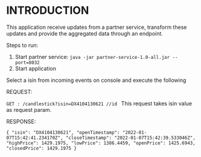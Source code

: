 # INTRODUCTION
This application receive updates from a partner service, transform these updates and provide the aggregated data through an endpoint.

Steps to run:
1) Start partner service: `java -jar partner-service-1.0-all.jar --port=8032`
2) Start application

Select a isin from incoming events on console and execute the following 

REQUEST:

`GET : /candlestick?isin=DX4104130621 //id
`
This request takes isin value as request param.

RESPONSE:

`{
"isin": "DX4104130621",
"openTimestamp": "2022-01-07T15:42:41.234170Z",
"closeTimestamp": "2022-01-07T15:42:39.533046Z",
"highPrice": 1429.1975,
"lowPrice": 1386.4459,
"openPrice": 1425.6943,
"closedPrice": 1429.1975
}`
